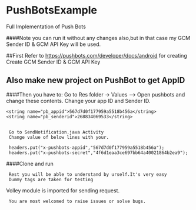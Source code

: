 # PushBotsExample
Full Implementation of Push Bots

####Note you can run it without any changes also,but in that case my GCM Sender ID & GCM API Key will be used.

##First Refer to https://pushbots.com/developer/docs/android for creating Create GCM Sender ID & GCM API Key     
   
## Also make new project on PushBot to get AppID


####Then you have to:
     Go to Res folder -> Values --> Open pushbots and change these contents. 
     Change your app ID and Sender ID.
    
    
    <string name="pb_appid">567d7d0f177959a5518b456a</string>
    <string name="pb_senderid">268834069533</string>
    
     
     Go to SendNotification.java Activity
     Change value of below lines with your.
     
     headers.put("x-pushbots-appid","567d7d0f177959a5518b456a");
     headers.put("x-pushbots-secret","4f6d1eaa3ce697bb64a40021864b2ea9");
     
     
     

####Clone and run 

     Rest you will be able to understand by urself.It's very easy
     Dummy tags are taken for testing
     

Volley module is imported for sending request.

     You are most welcomed to raise issues or solve bugs.
    
    

     

